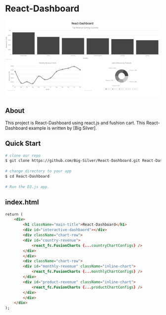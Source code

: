 # React-Dashboard

<img width="900" src="img/react-dashboard.png" border="0" />

## About
This project is React-Dashboard using react.js and fushion cart.
This React-Dashboard example is written by [Big Silver].

## Quick Start

```bash
# clone our repo
$ git clone https://github.com/Big-Silver/React-Dashboard.git React-Dashboard

# change directory to your app
$ cd React-Dashboard

# Run the D3.js app.

```
## index.html

```html
return (
    <div>
        <h1 className="main-title">React-Dashboard</h1>
        <div id="interactive-dashbaord"></div>
        <div className="chart-row">
        <div id="country-revenue">
            <react_fc.FusionCharts {...countryChartConfigs} />
        </div>
        </div>
        <div className="chart-row">
        <div id="monthly-revenue" className="inline-chart">
            <react_fc.FusionCharts {...monthlyChartConfigs} />
        </div>
        <div id="product-revenue" className="inline-chart">
            <react_fc.FusionCharts {...productChartConfigs} />
        </div>
        </div>
    </div>
);

```
